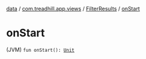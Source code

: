 [data](../../index.md) / [com.treadhill.app.views](../index.md) / [FilterResults](index.md) / [onStart](./on-start.md)

# onStart

(JVM) `fun onStart(): `[`Unit`](https://kotlinlang.org/api/latest/jvm/stdlib/kotlin/-unit/index.html)
